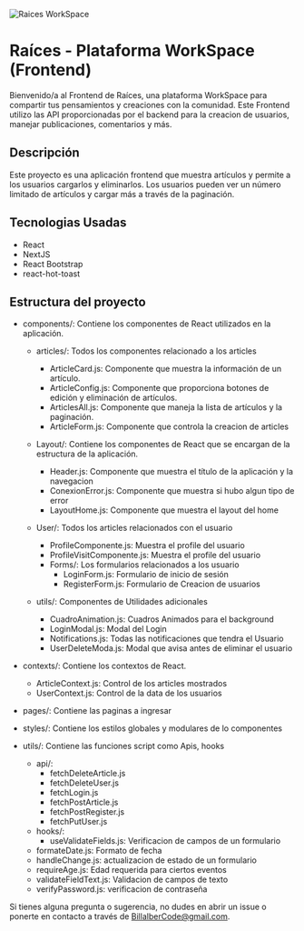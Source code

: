 ![Raices WorkSpace](https://th.bing.com/th/id/OIG1.glJIctD5DwA61dYaMCDn?pid=ImgGn)

# Raíces - Plataforma WorkSpace (Frontend)

Bienvenido/a al Frontend de Raíces, una plataforma WorkSpace para compartir tus pensamientos y creaciones con la comunidad. Este Frontend utilizo las API proporcionadas por el backend para la creacion de usuarios, manejar publicaciones, comentarios y más.

## Descripción
Este proyecto es una aplicación frontend que muestra artículos y permite a los usuarios cargarlos y eliminarlos. Los usuarios pueden ver un número limitado de artículos y cargar más a través de la paginación.

## Tecnologias Usadas

- React
- NextJS
- React Bootstrap
- react-hot-toast

## Estructura del proyecto

- components/: Contiene los componentes de React utilizados en la aplicación.
    - articles/: Todos los componentes relacionado a los articles  
        - ArticleCard.js: Componente que muestra la información de un artículo.
        - ArticleConfig.js: Componente que proporciona botones de edición y eliminación de artículos.
        - ArticlesAll.js: Componente que maneja la lista de artículos y la paginación.
        - ArticleForm.js: Componente que controla la creacion de articles

    - Layout/: Contiene los componentes de React que se encargan de la estructura de la aplicación.
        - Header.js: Componente que muestra el título de la aplicación y la navegacion
        - ConexionError.js: Componente que muestra si hubo algun tipo de error
        - LayoutHome.js: Componente que muestra el layout del home

    - User/: Todos los articles relacionados con el usuario
        - ProfileComponente.js: Muestra el profile del usuario
        - ProfileVisitComponente.js: Muestra el profile del usuario
        - Forms/: Los formularios relacionados a los usuario
            - LoginForm.js: Formulario de inicio de sesión
            - RegisterForm.js: Formulario de Creacion de usuarios
    
    - utils/: Componentes de Utilidades adicionales
        - CuadroAnimation.js: Cuadros Animados para el background
        - LoginModal.js: Modal del Login
        - Notifications.js: Todas las notificaciones que tendra el Usuario
        - UserDeleteModa.js: Modal que avisa antes de eliminar el usuario 
- contexts/: Contiene los contextos de React.
    - ArticleContext.js: Control de los articles mostrados
    - UserContext.js: Control de la data de los usuarios

- pages/: Contiene las paginas a ingresar

- styles/: Contiene los estilos globales y modulares de lo componentes

- utils/: Contiene las funciones script como Apis, hooks
    - api/: 
        - fetchDeleteArticle.js
        - fetchDeleteUser.js
        - fetchLogin.js
        - fetchPostArticle.js
        - fetchPostRegister.js
        - fetchPutUser.js
    - hooks/:
        - useValidateFields.js: Verificacion de campos de un formulario
    - formateDate.js: Formato de fecha
    - handleChange.js: actualizacion de estado de un formulario
    - requireAge.js: Edad requerida para ciertos eventos
    - validateFieldText.js: Validacion de campos de texto
    - verifyPassword.js: verificacion de contraseña

Si tienes alguna pregunta o sugerencia, no dudes en abrir un issue o ponerte en contacto a través de BillalberCode@gmail.com.